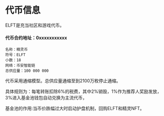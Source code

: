 # 代币信息

ELFT是充当社区和游戏代币。

#### 代币合约地址：0xxxxxxxxxxx

```
名称：精灵币    
符号：ELFT
小数：18
网络：币安智能链
总供应量：100 000 000
```

代币采用通缩模型。总供应量通缩至到2100万枚停止通缩。

具体规则为：每笔转账扣除6%的税费，其中2%销毁，1%作为推荐人奖励发放，3%进入基金池钱包自动兑换为主流代币，

基金池的作用:当币价跌幅过大时启动护盘机制，回购ELFT和精灵NFT。

